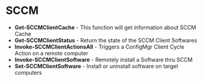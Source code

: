 # SCCM

* **Get-SCCMClientCache** - This function will get information about SCCM Cache
* **Get-SCCMClientStatus** - Return the state of the SCCM Client Softwares
* **Invoke-SCCMClientActionsAll** - Triggers a ConfigMgr Client Cycle Action on a remote computer
* **Invoke-SCCMClientSoftware** - Remotely install a Software thru SCCM
* **Set-SCCMClientSoftware** - Install or uninstall software on target computers

